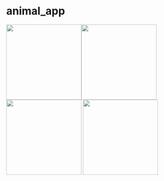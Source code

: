 # animal_app


<img src="https://user-images.githubusercontent.com/118456066/220033959-2610846e-74b7-4f88-bf51-8582f0a0d4da.jpg" width="200px"><img src="https://user-images.githubusercontent.com/118456066/220033964-a9965816-c505-466d-a5ea-aa25583014a6.jpg" width="200px">          <img src="https://user-images.githubusercontent.com/118456066/220033999-38567e40-25e9-4922-ac87-64fd8c3f0fe4.jpg" width="200px">          <img src="https://user-images.githubusercontent.com/118456066/220034010-8048b038-acd6-431c-96f9-a4aca815d3e4.jpg" width="200px">
